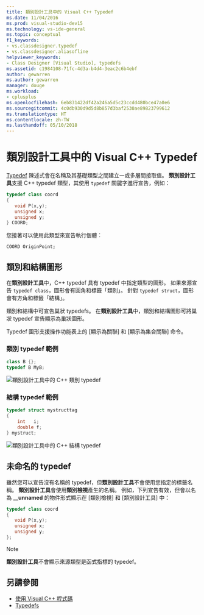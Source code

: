 ```yaml
---
title: 類別設計工具中的 Visual C++ Typedef
ms.date: 11/04/2016
ms.prod: visual-studio-dev15
ms.technology: vs-ide-general
ms.topic: conceptual
f1_keywords:
- vs.classdesigner.typedef
- vs.classdesigner.aliasofline
helpviewer_keywords:
- Class Designer [Visual Studio], typedefs
ms.assetid: c1984108-71fc-4d3a-b4d4-3eac2c6b4ebf
author: gewarren
ms.author: gewarren
manager: douge
ms.workload:
- cplusplus
ms.openlocfilehash: 6eb831422df42a246a5d5c23ccdd480bce47a0e6
ms.sourcegitcommit: 4c0db930d9d5d8b857d3baf2530ae89823799612
ms.translationtype: HT
ms.contentlocale: zh-TW
ms.lasthandoff: 05/10/2018
---
```

# <a name="visual-c-typedefs-in-class-designer"></a>類別設計工具中的 Visual C++ Typedef

[Typedef](/cpp/cpp/aliases-and-typedefs-cpp#typedefs) 陳述式會在名稱及其基礎類型之間建立一或多層間接取值。 **類別設計工具**支援 C++ typedef 類型，其使用 `typedef` 關鍵字進行宣告，例如：

```cpp
typedef class coord
{
   void P(x,y);
   unsigned x;
   unsigned y;
} COORD;
```

您接著可以使用此類型來宣告執行個體︰

`COORD OriginPoint;`

## <a name="class-and-struct-shapes"></a>類別和結構圖形

在**類別設計工具**中，C++ typedef 具有 typedef 中指定類型的圖形。 如果來源宣告 `typedef class`，圖形會有圓角和標籤「類別」。 針對 `typedef struct`，圖形會有方角和標籤「結構」。

類別和結構中可宣告巢狀 typedefs。 在**類別設計工具**中，類別和結構圖形可將巢狀 typedef 宣告顯示為巢狀圖形。

Typedef 圖形支援操作功能表上的 [顯示為關聯] 和 [顯示為集合關聯] 命令。

### <a name="class-typedef-example"></a>類別 typedef 範例

```cpp
class B {};
typedef B MyB;
```

![類別設計工具中的 C++ 類別 typedef](media/cpp-class-typedef.png)

### <a name="struct-typedef-example"></a>結構 typedef 範例

```cpp
typedef struct mystructtag
{
    int   i;
    double f;
} mystruct;
```

![類別設計工具中的 C++ 結構 typedef](media/cpp-struct-typedef.png)

## <a name="unnamed-typedefs"></a>未命名的 typedef

雖然您可以宣告沒有名稱的 typedef，但**類別設計工具**不會使用您指定的標籤名稱。 **類別設計工具**會使用**類別檢視**產生的名稱。 例如，下列宣告有效，但會以名為 **__unnamed** 的物件形式顯示在 [類別檢視] 和 [類別設計工具] 中：

```cpp
typedef class coord
{
   void P(x,y);
   unsigned x;
   unsigned y;
};
```

> [!NOTE]
> **類別設計工具**不會顯示來源類型是函式指標的 typedef。

## <a name="see-also"></a>另請參閱

- [使用 Visual C++ 程式碼](working-with-visual-cpp-code.md)
- [Typedefs](/cpp/cpp/aliases-and-typedefs-cpp#typedefs)